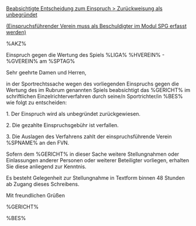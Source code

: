 <u>Beabsichtigte Entscheidung zum Einspruch \> Zurückweisung als
unbegründet</u>

<u>(Einspruchsführender Verein muss als Beschuldigter im Modul SPG
erfasst werden)</u>

%AKZ%

Einspruch gegen die Wertung des Spiels %LIGA% %HVEREIN% - %GVEREIN% am
%SPTAG%

Sehr geehrte Damen und Herren,

in der Sportrechtssache wegen des vorliegenden Einspruchs gegen die
Wertung des im Rubrum genannten Spiels beabsichtigt das %GERICHT% im
schriftlichen Einzelrichterverfahren durch seine/n Sportrichter/in %BES%
wie folgt zu entscheiden:

1\. Der Einspruch wird als unbegründet zurückgewiesen.

2\. Die gezahlte Einspruchsgebühr ist verfallen.

3\. Die Auslagen des Verfahrens zahlt der einspruchsführende Verein
%SPNAME% an den FVN.

Sofern dem %GERICHT% in dieser Sache weitere Stellungnahmen oder
Einlassungen anderer Personen oder weiterer Beteiligter vorliegen,
erhalten Sie diese anliegend zur Kenntnis.

Es besteht Gelegenheit zur Stellungnahme in Textform binnen 48 Stunden
ab Zugang dieses Schreibens.

Mit freundlichen Grüßen

%GERICHT%

%BES%
